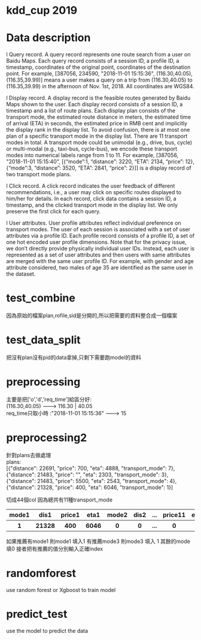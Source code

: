 # kdd_cup 2019

# Data description
l  Query record. A query record represents one route search from a user on Baidu Maps. Each query record consists of a session ID, a profile ID, a timestamp, coordinates of the original point, coordinates of the destination point. For example, [387056, 234590, "2018-11-01 15:15:36", (116.30,40.05), (116.35,39.99)] means a user makes a query on a trip from (116.30,40.05) to (116.35,39.99) in the afternoon of Nov. 1st, 2018. All coordinates are WGS84.

l  Display record. A display record is the feasible routes generated by Baidu Maps shown to the user. Each display record consists of a session ID, a timestamp and a list of route plans. Each display plan consists of the transport mode, the estimated route distance in meters, the estimated time of arrival (ETA) in seconds, the estimated price in RMB cent and implicitly the display rank in the display list. To avoid confusion, there is at most one plan of a specific transport mode in the display list. There are 11 transport modes in total. A transport mode could be unimodal (e.g., drive, bus, cycle) or multi-modal (e.g., taxi-bus, cycle-bus), we encode these transport modes into numerical labels range from 1 to 11. For example, [387056, "2018-11-01 15:15:40", [{“mode”:1, “distance”: 3220, “ETA”: 2134, “price”: 12}, {“mode”:3, “distance”: 3520, “ETA”: 2841, “price”: 2}]] is a display record of two transport mode plans.

l  Click record. A click record indicates the user feedback of different recommendations, i.e., a user may click on specific routes displayed to him/her for details. In each record, click data contains a session ID, a timestamp, and the clicked transport mode in the display list. We only preserve the first click for each query.

l  User attributes. User profile attributes reflect individual preference on transport modes. The user of each session is associated with a set of user attributes via a profile ID. Each profile record consists of a profile ID, a set of one hot encoded user profile dimensions. Note that for the privacy issue, we don’t directly provide physically individual user IDs. Instead, each user is represented as a set of user attributes and then users with same attributes are merged with the same user profile ID. For example, with gender and age attribute considered, two males of age 35 are identified as the same user in the dataset.
  
# test_combine
因為原始的檔案plan,rofile,sid是分開的,所以把需要的資料整合成一個檔案  

# test_data_split
把沒有plan沒有pid的data拿掉,只剩下需要跑model的資料  

# preprocessing
主要是把['o','d','req_time']給區分好:  
(116.30,40.05) ---> 116.30 | 40.05  
req_time只取小時 :"2018-11-01 15:15:36" ---> 15  

# preprocessing2
針對plans去做處理  
plans:  
[{"distance": 22691, "price": 700, "eta": 4888, "transport_mode": 7}, {"distance": 21483, "price": "", "eta": 2303, "transport_mode": 3}, {"distance": 21483, "price": 5500, "eta": 2543, "transport_mode": 4}, {"distance": 21328, "price": 400, "eta": 6046, "transport_mode": 1}]  

切成44個col 因為總共有11種transport_mode  
 <table>
        <tr>
            <th>mode1</th>
            <th> dis1</th>
            <th>price1</th>
            <th>eta1</th>
            <th>mode2</th>
            <th>dis2 </th>
            <th>...</th>
            <th>price11</th>
            <th>eta11</th>
        </tr>
         <tr>
            <th>1</th>
            <th>21328</th>
            <th>400</th>
            <th>6046</th>
            <th>0</th>
            <th>0</th>
            <th>...</th>
            <th>0</th>
            <th>0</th>
        </tr>
 </table>
 如果推薦有mode1 則mode1 填入1  有推薦mode3 則mode3 填入 1 其餘的mode填0  
 接者把有推薦的值分別輸入正確index  
 
 # randomforest  
 use random forest or Xgboost to train model
 
 # predict_test
 use the model to predict the data 
